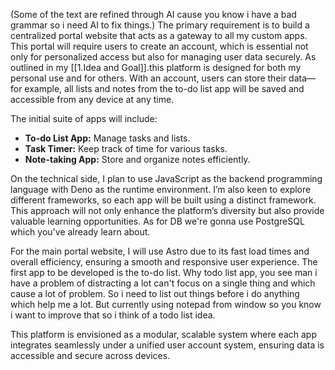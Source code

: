 (Some of the text are refined through AI cause you know i have a bad grammar so i need AI to fix things.)
The primary requirement is to build a centralized portal website that acts as a gateway to all my custom apps. This portal will require users to create an account, which is essential not only for personalized access but also for managing user data securely. As outlined in my [[1.Idea and Goal]].this platform is designed for both my personal use and for others. With an account, users can store their data—for example, all lists and notes from the to-do list app will be saved and accessible from any device at any time.

The initial suite of apps will include:

- **To-do List App:** Manage tasks and lists.
- **Task Timer:** Keep track of time for various tasks.
- **Note-taking App:** Store and organize notes efficiently.


On the technical side, I plan to use JavaScript as the backend programming language with Deno as the runtime environment. I’m also keen to explore different frameworks, so each app will be built using a distinct framework. This approach will not only enhance the platform’s diversity but also provide valuable learning opportunities. As for DB we're gonna use PostgreSQL which you've already learn about.

For the main portal website, I will use Astro due to its fast load times and overall efficiency, ensuring a smooth and responsive user experience. The first app to be developed is the to-do list.
Why todo list app, you see man i have a problem of distracting a lot can't focus on a single thing and which cause a lot of problem. So i need to list out things before i do anything which help me a lot. But currently using notepad from window so you know i want to improve that so i think of a todo list idea.

This platform is envisioned as a modular, scalable system where each app integrates seamlessly under a unified user account system, ensuring data is accessible and secure across devices.

